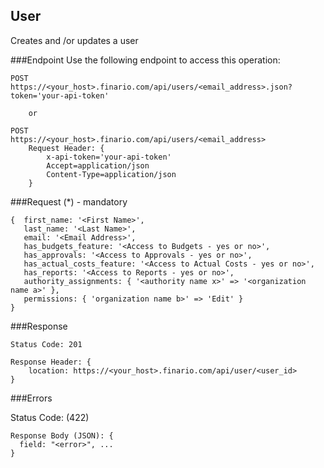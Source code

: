 User
----
Creates and /or updates a user

###Endpoint
Use the following endpoint to access this operation:

	POST
	https://<your_host>.finario.com/api/users/<email_address>.json?token='your-api-token'

        or

	POST
	https://<your_host>.finario.com/api/users/<email_address>
        Request Header: {
            x-api-token='your-api-token'
            Accept=application/json
            Content-Type=application/json
        }

###Request (*) - mandatory

    {  first_name: '<First Name>',
       last_name: '<Last Name>',
       email: '<Email Address>',
       has_budgets_feature: '<Access to Budgets - yes or no>',
       has_approvals: '<Access to Approvals - yes or no>',
       has_actual_costs_feature: '<Access to Actual Costs - yes or no>',
       has_reports: '<Access to Reports - yes or no>',
       authority_assignments: { '<authority name x>' => '<organization name a>' },
       permissions: { 'organization name b>' => 'Edit' }
    }

###Response

    Status Code: 201

    Response Header: {
        location: https://<your_host>.finario.com/api/user/<user_id>
    }

###Errors

   Status Code: (422)

    Response Body (JSON): {
      field: "<error>", ...
    }